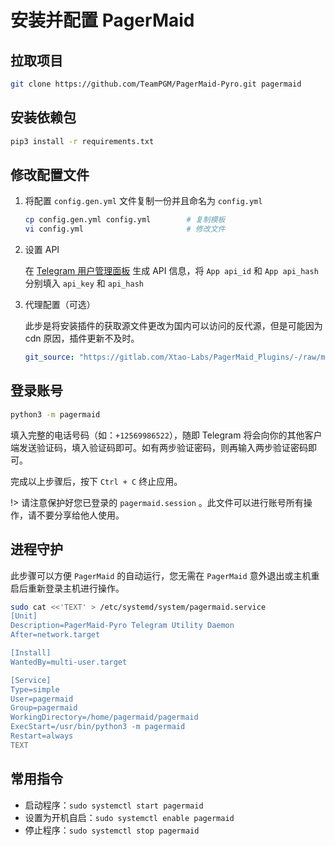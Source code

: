 # 安装并配置 PagerMaid

## 拉取项目

```bash
git clone https://github.com/TeamPGM/PagerMaid-Pyro.git pagermaid
```

## 安装依赖包

```bash
pip3 install -r requirements.txt
```

## 修改配置文件

1. 将配置 `config.gen.yml` 文件复制一份并且命名为 `config.yml`

    ```bash
    cp config.gen.yml config.yml        # 复制模板
    vi config.yml                       # 修改文件
    ```

2. 设置 API

    在 [Telegram 用户管理面板](https://my.telegram.org/) 生成 API 信息，将 `App api_id` 和 `App api_hash` 分别填入 `api_key` 和 `api_hash`

3. 代理配置（可选）

    此步是将安装插件的获取源文件更改为国内可以访问的反代源，但是可能因为 cdn 原因，插件更新不及时。

    ```yaml
    git_source: "https://gitlab.com/Xtao-Labs/PagerMaid_Plugins/-/raw/master/"
    ```

## 登录账号

```bash
python3 -m pagermaid
```

填入完整的电话号码（如：`+12569986522`），随即 Telegram 将会向你的其他客户端发送验证码，填入验证码即可。如有两步验证密码，则再输入两步验证密码即可。

完成以上步骤后，按下 `Ctrl + C` 终止应用。

!> 请注意保护好您已登录的 `pagermaid.session` 。此文件可以进行账号所有操作，请不要分享给他人使用。

## 进程守护

此步骤可以方便 `PagerMaid` 的自动运行，您无需在 `PagerMaid` 意外退出或主机重启后重新登录主机进行操作。

```bash
sudo cat <<'TEXT' > /etc/systemd/system/pagermaid.service
[Unit]
Description=PagerMaid-Pyro Telegram Utility Daemon
After=network.target

[Install]
WantedBy=multi-user.target

[Service]
Type=simple
User=pagermaid
Group=pagermaid
WorkingDirectory=/home/pagermaid/pagermaid
ExecStart=/usr/bin/python3 -m pagermaid
Restart=always
TEXT
```

## 常用指令

- 启动程序：`sudo systemctl start pagermaid`
- 设置为开机自启：`sudo systemctl enable pagermaid`
- 停止程序：`sudo systemctl stop pagermaid`
